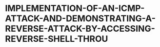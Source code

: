 # IMPLEMENTATION-OF-AN-ICMP-ATTACK-AND-DEMONSTRATING-A-REVERSE-ATTACK-BY-ACCESSING-REVERSE-SHELL-THROU